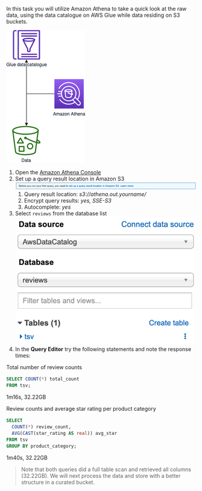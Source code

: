 In this task you will utilize Amazon Athena to take a quick look at the raw data, using the data catalogue on AWS Glue while data residing on S3 buckets.

![04-athena](images/04_quicklook.png)

1. Open the [Amazon Athena Console](https://console.aws.amazon.com/athena/home)
2. Set up a query result location in Amazon S3![Athena settings](images/athena_setting.png)
   1. Query result location: *s3://athena.out.yourname/*
   2. Encrypt query results: *yes, SSE-S3*
   3. Autocomplete: *yes*
3. Select `reviews` from the database list
  ![Select database in Athena](images/athena-database.png)
4. In the **Query Editor** try the following statements and note the response times:

Total number of review counts
```sql
SELECT COUNT(*) total_count
FROM tsv;
```
1m16s, 32.22GB

Review counts and average star rating per product category
```sql
SELECT
  COUNT(*) review_count,
  AVG(CAST(star_rating AS real)) avg_star
FROM tsv
GROUP BY product_category;
```
1m40s, 32.22GB

> Note that both queries did a full table scan and retrieved all columns (32.22GB). We will next process the data and store with a better structure in a curated bucket.